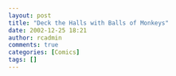 ```yaml
---
layout: post
title: "Deck the Halls with Balls of Monkeys"
date: 2002-12-25 18:21
author: rcadmin
comments: true
categories: [Comics]
tags: []
---
```

<!--more--><img src="/http://dl.bitsmack.com/comics/20021225.gif" alt="" />
